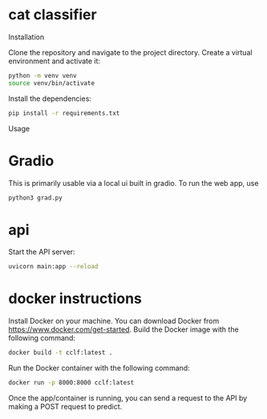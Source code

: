 # cat classifier 

Installation

Clone the repository and navigate to the project directory.
Create a virtual environment and activate it:

```bash
python -m venv venv
source venv/bin/activate
```
Install the dependencies:

```bash
pip install -r requirements.txt
```
Usage




# Gradio
This is primarily usable via a local ui built in gradio. To run the web app, use 

```python
python3 grad.py
```



# api
Start the API server:

```bash
uvicorn main:app --reload
```


# docker instructions
Install Docker on your machine. You can download Docker from https://www.docker.com/get-started.
Build the Docker image with the following command:

```bash
docker build -t cclf:latest .
```
Run the Docker container with the following command:

```bash
docker run -p 8000:8000 cclf:latest
```

Once the app/container is running, you can send a request to the API by making a POST request to predict.

